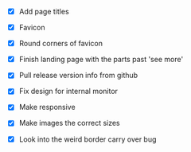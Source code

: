 - [x] Add page titles
- [x] Favicon
- [x] Round corners of favicon
- [x] Finish landing page with the parts past 'see more'
- [x] Pull release version info from github
- [x] Fix design for internal monitor
- [x] Make responsive
- [x] Make images the correct sizes
- [x] Look into the weird border carry over bug

